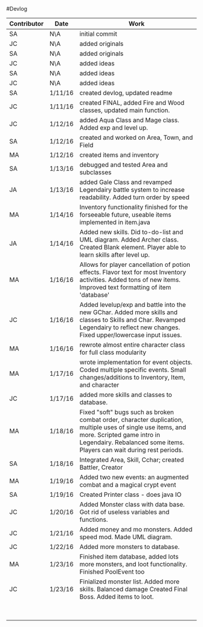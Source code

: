 #Devlog

| Contributor |   Date   |  Work                          |
|-------------|----------|--------------------------------|
| SA          |  N\A     |  initial commit                |
| JC          |  N\A     |  added originals               |
| SA          |  N\A     |  added originals               |
| JC          |  N\A     |  added ideas                   |
| SA          |  N\A     |  added ideas                   |
| JC          |  N\A     |  added ideas                   |
| SA          | 1/11/16  |  created devlog, updated readme|
| JC          | 1/11/16  |  created FINAL, added Fire and Wood classes, updated main function.                  |
| JC          | 1/12/16  |  added Aqua Class and Mage class. Added exp and level up.                                |
| SA          | 1/12/16  |  created and worked on Area, Town, and Field                              |
| MA          | 1/12/16  |  created items and inventory   |
| SA          | 1/13/16  |  debugged and tested Area and subclasses 
| JA          | 1/13/16  |  added Gale Class and revamped Legendairy battle system to increase readability. Added turn order by speed
| MA          | 1/14/16  |  Inventory functionality finished for the forseeable future, useable items implemented in item.java       |
| JA          | 1/14/16  |     Added new skills. Did to-do-list and UML diagram. Added Archer class. Created Blank element. Player able to learn skills after level up.                           |
| MA          | 1/16/16  | Allows for player cancellation of potion effects. Flavor text for most Inventory activities. Added tons of new items. Improved text formatting of item 'database'                               |
|JC           | 1/16/16  | Added levelup/exp and battle into the new GChar. Added more skills and classes to Skills and Char. Revamped Legendairy to reflect new changes. Fixed upper/lowercase input issues.                                |
|MA           | 1/16/16  |rewrote almost entire character class for full class modularity                                |
|MA           | 1/17/16  |wrote implementation for event objects. Coded multiple specific events. Small changes/additions to Inventory, Item, and character                              |
|JC           | 1/17/16  |added more skills and classes to database.                                                 |
|MA           | 1/18/16  |Fixed "soft" bugs such as broken combat order, character duplication, multiple uses of single use items, and more. Scripted game intro in Legendairy. Rebalanced some items. Players can wait during rest periods.
|SA           | 1/18/16  |Integrated Area, Skill, Cchar; created Battler, Creator   |
|MA           | 1/19/16  |Added two new events: an augmented combat and a magical crypt event|
|SA           | 1/19/16  | Created Printer class - does java IO             |
|JC           | 1/20/16  |Added Monster class with data base. Got rid of useless variables and functions.                                               |
|JC           | 1/21/16  |Added money and mo monsters. Added speed mod. Made UML diagram.                                                |
|JC           | 1/22/16  |Added more monsters to database.                                                |
|MA           | 1/23/16  |Finished item database, added lots more monsters, and loot functionality. Finished PoolEvent too                                                 |
|JC           | 1/23/16  |Finialized monster list. Added more skills. Balanced damage Created Final Boss. Added items to loot.                                                 |
|             |          |                                                 |
|             |          |                                                 |
|             |          |                                                 |
|             |          |                                                 |
|             |          |                                                 |
|             |          |                                                 |
|             |          |                                                 |
|             |          |                                                 |

